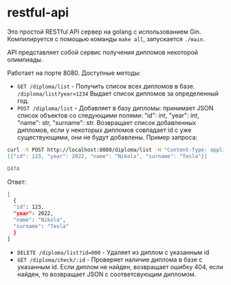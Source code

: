 # restful-api
Это простой RESTful API сервер на golang c использованием Gin. Компилируется с помощью команды `make all`, запускается `./main`.

API представляет собой сервис получения дипломов некоторой олимпиады.

Работает на порте 8080. Доступные методы:
- `GET /diploma/list` -  Получить список всех дипломов в базе. `/diploma/list?year=1234` Выдает список дипломов за определенный год.
- `POST /diploma/list` - Добавляет в базу дипломы: принимает JSON список объектов со следующими полями: "id": int, "year": int, "name": str, "surname": str.
Возвращает список добавленных дипломов, если у некоторых дипломов совпадает id с уже существующими, они не будут добавлены. Пример запроса:
```bash
curl -X POST http://localhost:8080/diploma/list -H "Content-Type: application/json" --data-binary @- <<DATA
[{"id": 123, "year": 2022, "name": "Nikola", "surname": "Tesla"}]

DATA
```
Ответ:
```bash
[
  {
  "id": 123, 
  "year": 2022, 
  "name": "Nikola", 
  "surname": "Tesla"
  }
]
```
- `DELETE /diploma/list?id=000` - Удаляет из диплом с указанным id
- `GET /diploma/check/:id` - Проверяет наличие диплома в базе с указанным id. Если диплом не найден, возвращает ошибку 404, если найден, то возвращает JSON
c соответсвующим дипломом.
